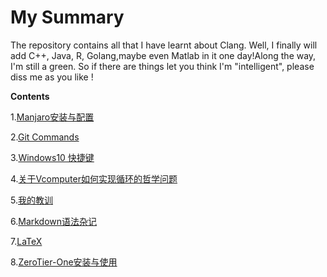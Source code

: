 # My Summary
The repository contains all that I have learnt about Clang. Well, I finally will add C++, Java, R, Golang,maybe even Matlab in it one day!Along the way, I'm still a green. So if there are things let you think I'm "intelligent", please diss me as you like !

**Contents**

1.[Manjaro安装与配置](https://github.com/BreezeShane/MySummary/blob/master/Manjaro%E5%AE%89%E8%A3%85%E4%B8%8E%E9%85%8D%E7%BD%AE.md)

2.[Git Commands](https://github.com/BreezeShane/MySummary/blob/master/Git_Commands.md)

3.[Windows10 快捷键](https://github.com/BreezeShane/MySummary/blob/master/Windows10%E5%BF%AB%E6%8D%B7%E9%94%AE.md)

4.[关于Vcomputer如何实现循环的哲学问题](https://github.com/BreezeShane/MySummary/blob/master/%E5%85%B3%E4%BA%8EVcomputer%E5%A6%82%E4%BD%95%E5%AE%9E%E7%8E%B0%E5%BE%AA%E7%8E%AF%E7%9A%84%E5%93%B2%E5%AD%A6%E9%97%AE%E9%A2%98.md)

5.[我的教训](https://github.com/BreezeShane/MySummary/blob/master/%E6%88%91%E7%9A%84%E6%95%99%E8%AE%AD.md)

6.[Markdown语法杂记](https://github.com/BreezeShane/MySummary/blob/master/Markdown%E8%AF%AD%E6%B3%95%E6%9D%82%E8%AE%B0.md)

7.[LaTeX](https://github.com/BreezeShane/MySummary/blob/master/LaTeX.md)

8.[ZeroTier-One安装与使用](https://github.com/BreezeShane/MySummary/blob/master/ZeroTier-One%E5%AE%89%E8%A3%85%E4%B8%8E%E4%BD%BF%E7%94%A8.md)